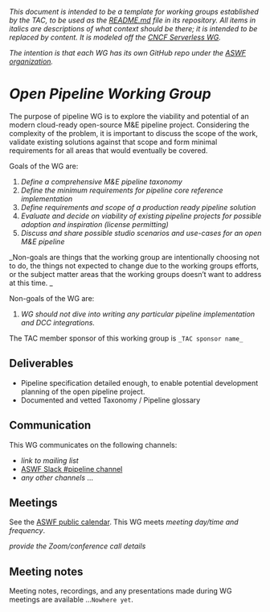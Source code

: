 _This document is intended to be a template for working groups established by the TAC, to be used as the_ [_README.md_](http://README.md) _file in its repository. All items in italics are descriptions of what context should be there; it is intended to be replaced by content. It is modeled off the_ [_CNCF Serverless WG_](https://github.com/cncf/wg-serverless)_._

_The intention is that each WG has its own GitHub repo under the_ [_ASWF organization_](https://github.com/AcademySoftwareFoundation)_._

_Open Pipeline Working Group_
===============

  

The purpose of pipeline WG is to explore the viability and potential of an modern cloud-ready open-source M&E pipeline project. Considering the complexity of the problem, it is important to discuss the scope of the work, validate existing solutions against that scope and form minimal requirements for all areas that would eventually be covered.
  

Goals of the WG are:

1.  _Define a comprehensive M&E pipeline taxonomy_
2.  _Define the minimum requirements for pipeline core reference implementation_
3.  _Define requirements and scope of a production ready pipeline solution_
4.  _Evaluate and decide on viability of existing pipeline projects for possible adoption and inspiration (license permitting)_
5.  _Discuss and share possible studio scenarios and use-cases for an open M&E pipeline_


\_Non-goals are things that the working group are intentionally choosing not to do, the things not expected to change due to the working groups efforts, or the subject matter areas that the working groups doesn’t want to address at this time. \_

Non-goals of the WG are:

1.  _WG should not dive into writing any particular pipeline implementation and DCC integrations._


The TAC member sponsor of this working group is `_TAC sponsor name_`

Deliverables
------------

*   Pipeline specification detailed enough, to enable potential development planning of the open pipeline project.
*   Documented and vetted Taxonomy / Pipeline glossary



Communication
-------------

This WG communicates on the following channels:

*   _link to mailing list_
*   [ASWF Slack #pipeline channel](https://academysoftwarefdn.slack.com/archives/C02DA82MGRJ)
*   _any other channels_ ...

Meetings
--------

See the [ASWF public calendar](https://lists.aswf.io/calendar). This WG meets _meeting day/time and frequency_.

_provide the Zoom/conference call details_

Meeting notes
-------------

Meeting notes, recordings, and any presentations made during WG meetings are available ...`Nowhere yet`.
